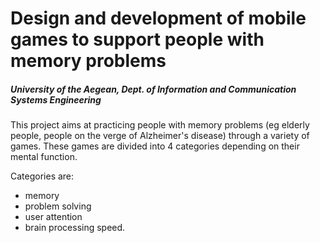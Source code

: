 
# Design and development of mobile games to support people with memory problems
<h5>University of the Aegean, Dept. of Information and Communication Systems Engineering</h5>


This project aims at practicing people with memory problems (eg elderly people, people on the verge of Alzheimer's disease) through a variety of games. These games are divided into 4 categories depending on their mental function. 
 
Categories are: 
  - memory
  - problem solving
  - user attention
  - brain processing speed.


